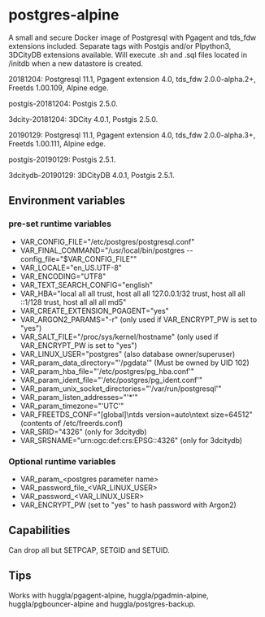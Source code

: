 # postgres-alpine
A small and secure Docker image of Postgresql with Pgagent and tds_fdw extensions included. Separate tags with Postgis and/or Plpython3, 3DCityDB extensions available. Will execute .sh and .sql files located in /initdb when a new datastore is created.

20181204: Postgresql 11.1, Pgagent extension 4.0, tds_fdw 2.0.0-alpha.2+, Freetds 1.00.109, Alpine edge.

postgis-20181204: Postgis 2.5.0.

3dcity-20181204: 3DCity 4.0.1, Postgis 2.5.0.

20190129: Postgresql 11.1, Pgagent extension 4.0, tds_fdw 2.0.0-alpha.3+, Freetds 1.00.111, Alpine edge.

postgis-20190129: Postgis 2.5.1.

3dcitydb-20190129: 3DCityDB 4.0.1, Postgis 2.5.1.

## Environment variables
### pre-set runtime variables
* VAR_CONFIG_FILE="/etc/postgres/postgresql.conf"
* VAR_FINAL_COMMAND="/usr/local/bin/postgres --config_file=\"\$VAR_CONFIG_FILE\""
* VAR_LOCALE="en_US.UTF-8"
* VAR_ENCODING="UTF8"
* VAR_TEXT_SEARCH_CONFIG="english"
* VAR_HBA="local all all trust, host all all 127.0.0.1/32 trust, host all all ::1/128 trust, host all all all md5"
* VAR_CREATE_EXTENSION_PGAGENT="yes"
* VAR_ARGON2_PARAMS="-r" (only used if VAR_ENCRYPT_PW is set to "yes")
* VAR_SALT_FILE="/proc/sys/kernel/hostname" (only used if VAR_ENCRYPT_PW is set to "yes")
* VAR_LINUX_USER="postgres" (also database owner/superuser)
* VAR_param_data_directory="'/pgdata'" (Must be owned by UID 102)
* VAR_param_hba_file="'/etc/postgres/pg_hba.conf'"
* VAR_param_ident_file="'/etc/postgres/pg_ident.conf'"
* VAR_param_unix_socket_directories="'/var/run/postgresql'"
* VAR_param_listen_addresses="'*'"
* VAR_param_timezone="'UTC'"
* VAR_FREETDS_CONF="[global]\\ntds version=auto\\ntext size=64512" (contents of /etc/freerds.conf)
* VAR_SRID="4326" (only for 3dcitydb)
* VAR_SRSNAME="urn:ogc:def:crs:EPSG::4326" (only for 3dcitydb)

### Optional runtime variables
* VAR_param_&lt;postgres parameter name&gt;
* VAR_password_file_&lt;VAR_LINUX_USER&gt;
* VAR_password_&lt;VAR_LINUX_USER&gt;
* VAR_ENCRYPT_PW (set to "yes" to hash password with Argon2)

## Capabilities
Can drop all but SETPCAP, SETGID and SETUID.

## Tips
Works with huggla/pgagent-alpine, huggla/pgadmin-alpine, huggla/pgbouncer-alpine and huggla/postgres-backup.
